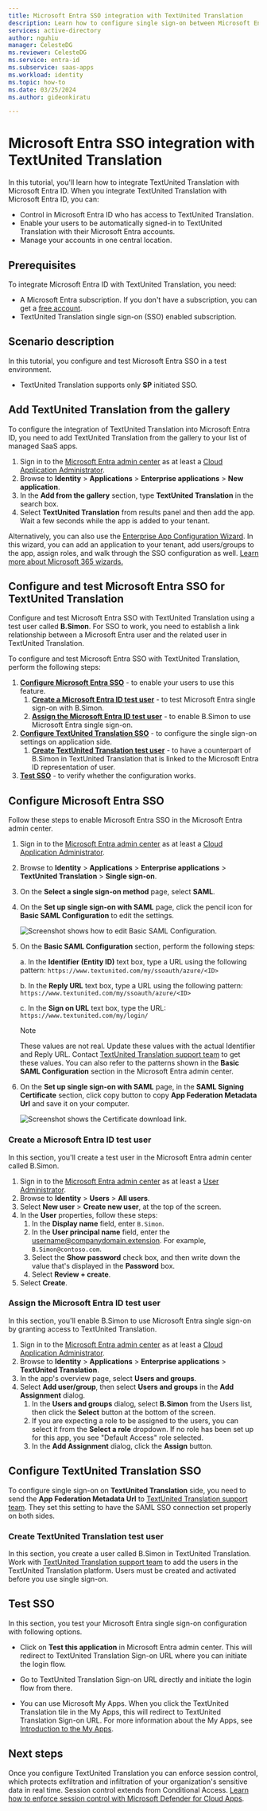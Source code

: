 ```yaml
---
title: Microsoft Entra SSO integration with TextUnited Translation
description: Learn how to configure single sign-on between Microsoft Entra ID and TextUnited Translation.
services: active-directory
author: nguhiu
manager: CelesteDG
ms.reviewer: CelesteDG
ms.service: entra-id
ms.subservice: saas-apps
ms.workload: identity
ms.topic: how-to
ms.date: 03/25/2024
ms.author: gideonkiratu

---
```


# Microsoft Entra SSO integration with TextUnited Translation

In this tutorial, you'll learn how to integrate TextUnited Translation with Microsoft Entra ID. When you integrate TextUnited Translation with Microsoft Entra ID, you can:

* Control in Microsoft Entra ID who has access to TextUnited Translation.
* Enable your users to be automatically signed-in to TextUnited Translation with their Microsoft Entra accounts.
* Manage your accounts in one central location.

## Prerequisites

To integrate Microsoft Entra ID with TextUnited Translation, you need:

* A Microsoft Entra subscription. If you don't have a subscription, you can get a [free account](https://azure.microsoft.com/free/).
* TextUnited Translation single sign-on (SSO) enabled subscription.

## Scenario description

In this tutorial, you configure and test Microsoft Entra SSO in a test environment.

* TextUnited Translation supports only **SP** initiated SSO.

## Add TextUnited Translation from the gallery

To configure the integration of TextUnited Translation into Microsoft Entra ID, you need to add TextUnited Translation from the gallery to your list of managed SaaS apps.

1. Sign in to the [Microsoft Entra admin center](https://entra.microsoft.com) as at least a [Cloud Application Administrator](~/identity/role-based-access-control/permissions-reference.md#cloud-application-administrator).
1. Browse to **Identity** > **Applications** > **Enterprise applications** > **New application**.
1. In the **Add from the gallery** section, type **TextUnited Translation** in the search box.
1. Select **TextUnited Translation** from results panel and then add the app. Wait a few seconds while the app is added to your tenant.

Alternatively, you can also use the [Enterprise App Configuration Wizard](https://portal.office.com/AdminPortal/home?Q=Docs#/azureadappintegration). In this wizard, you can add an application to your tenant, add users/groups to the app, assign roles, and walk through the SSO configuration as well. [Learn more about Microsoft 365 wizards.](/microsoft-365/admin/misc/azure-ad-setup-guides)

## Configure and test Microsoft Entra SSO for TextUnited Translation

Configure and test Microsoft Entra SSO with TextUnited Translation using a test user called **B.Simon**. For SSO to work, you need to establish a link relationship between a Microsoft Entra user and the related user in TextUnited Translation.

To configure and test Microsoft Entra SSO with TextUnited Translation, perform the following steps:

1. **[Configure Microsoft Entra SSO](#configure-microsoft-entra-sso)** - to enable your users to use this feature.
    1. **[Create a Microsoft Entra ID test user](#create-a-microsoft-entra-id-test-user)** - to test Microsoft Entra single sign-on with B.Simon.
    1. **[Assign the Microsoft Entra ID test user](#assign-the-microsoft-entra-id-test-user)** - to enable B.Simon to use Microsoft Entra single sign-on.
1. **[Configure TextUnited Translation SSO](#configure-textunited-translation-sso)** - to configure the single sign-on settings on application side.
    1. **[Create TextUnited Translation test user](#create-textunited-translation-test-user)** - to have a counterpart of B.Simon in TextUnited Translation that is linked to the Microsoft Entra ID representation of user.
1. **[Test SSO](#test-sso)** - to verify whether the configuration works.

## Configure Microsoft Entra SSO

Follow these steps to enable Microsoft Entra SSO in the Microsoft Entra admin center.

1. Sign in to the [Microsoft Entra admin center](https://entra.microsoft.com) as at least a [Cloud Application Administrator](~/identity/role-based-access-control/permissions-reference.md#cloud-application-administrator).
1. Browse to **Identity** > **Applications** > **Enterprise applications** > **TextUnited Translation** > **Single sign-on**.
1. On the **Select a single sign-on method** page, select **SAML**.
1. On the **Set up single sign-on with SAML** page, click the pencil icon for **Basic SAML Configuration** to edit the settings.

   ![Screenshot shows how to edit Basic SAML Configuration.](common/edit-urls.png "Basic Configuration")

1. On the **Basic SAML Configuration** section, perform the following steps:

    a. In the **Identifier (Entity ID)** text box, type a URL using the following pattern:
    `https://www.textunited.com/my/ssoauth/azure/<ID>`

    b. In the **Reply URL** text box, type a URL using the following pattern:
    `https://www.textunited.com/my/ssoauth/azure/<ID>`

    c. In the **Sign on URL** text box, type the URL:
    `https://www.textunited.com/my/login/`

	> [!NOTE]
	> These values are not real. Update these values with the actual Identifier and Reply URL. Contact [TextUnited Translation support team](mailto:support@textunited.com) to get these values. You can also refer to the patterns shown in the **Basic SAML Configuration** section in the Microsoft Entra admin center.

1. On the **Set up single sign-on with SAML** page, in the **SAML Signing Certificate** section, click copy button to copy **App Federation Metadata Url** and save it on your computer.

	![Screenshot shows the Certificate download link.](common/copy-metadataurl.png "Certificate")

### Create a Microsoft Entra ID test user

In this section, you'll create a test user in the Microsoft Entra admin center called B.Simon.

1. Sign in to the [Microsoft Entra admin center](https://entra.microsoft.com) as at least a [User Administrator](~/identity/role-based-access-control/permissions-reference.md#user-administrator).
1. Browse to **Identity** > **Users** > **All users**.
1. Select **New user** > **Create new user**, at the top of the screen.
1. In the **User** properties, follow these steps:
   1. In the **Display name** field, enter `B.Simon`.  
   1. In the **User principal name** field, enter the username@companydomain.extension. For example, `B.Simon@contoso.com`.
   1. Select the **Show password** check box, and then write down the value that's displayed in the **Password** box.
   1. Select **Review + create**.
1. Select **Create**.

### Assign the Microsoft Entra ID test user

In this section, you'll enable B.Simon to use Microsoft Entra single sign-on by granting access to TextUnited Translation.

1. Sign in to the [Microsoft Entra admin center](https://entra.microsoft.com) as at least a [Cloud Application Administrator](~/identity/role-based-access-control/permissions-reference.md#cloud-application-administrator).
1. Browse to **Identity** > **Applications** > **Enterprise applications** > **TextUnited Translation**.
1. In the app's overview page, select **Users and groups**.
1. Select **Add user/group**, then select **Users and groups** in the **Add Assignment** dialog.
   1. In the **Users and groups** dialog, select **B.Simon** from the Users list, then click the **Select** button at the bottom of the screen.
   1. If you are expecting a role to be assigned to the users, you can select it from the **Select a role** dropdown. If no role has been set up for this app, you see "Default Access" role selected.
   1. In the **Add Assignment** dialog, click the **Assign** button.

## Configure TextUnited Translation SSO

To configure single sign-on on **TextUnited Translation** side, you need to send the **App Federation Metadata Url** to [TextUnited Translation support team](mailto:support@textunited.com). They set this setting to have the SAML SSO connection set properly on both sides.

### Create TextUnited Translation test user

In this section, you create a user called B.Simon in TextUnited Translation. Work with [TextUnited Translation support team](mailto:support@textunited.com) to add the users in the TextUnited Translation platform. Users must be created and activated before you use single sign-on.

## Test SSO 

In this section, you test your Microsoft Entra single sign-on configuration with following options.
 
* Click on **Test this application** in Microsoft Entra admin center. This will redirect to TextUnited Translation Sign-on URL where you can initiate the login flow.
 
* Go to TextUnited Translation Sign-on URL directly and initiate the login flow from there.
 
* You can use Microsoft My Apps. When you click the TextUnited Translation tile in the My Apps, this will redirect to TextUnited Translation Sign-on URL. For more information about the My Apps, see [Introduction to the My Apps](https://support.microsoft.com/account-billing/sign-in-and-start-apps-from-the-my-apps-portal-2f3b1bae-0e5a-4a86-a33e-876fbd2a4510).

## Next steps

Once you configure TextUnited Translation you can enforce session control, which protects exfiltration and infiltration of your organization's sensitive data in real time. Session control extends from Conditional Access. [Learn how to enforce session control with Microsoft Defender for Cloud Apps](/cloud-app-security/proxy-deployment-any-app).
